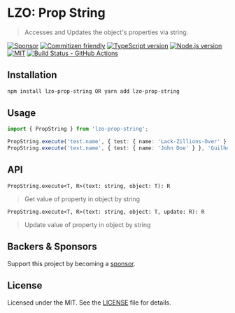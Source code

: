 # LZO: Prop String

> Accesses and Updates the object's properties via string.

[![Sponsor][sponsor-badge]][sponsor]
[![Commitizen friendly][commitizen-badge]][commitizen]
[![TypeScript version][ts-badge]][typescript-4-9]
[![Node.js version][nodejs-badge]][nodejs]
[![MIT][license-badge]][license]
[![Build Status - GitHub Actions][gha-badge]][gha-ci]

## Installation

```bash
npm install lzo-prop-string OR yarn add lzo-prop-string
```

## Usage

```typescript
import { PropString } from 'lzo-prop-string';

PropString.execute('test.name', { test: { name: 'Lack-Zillions-Over' } }); // Lack-Zillions-Over
PropString.execute('test.name', { test: { name: 'John Doe' } }, 'GuilhermeSanto001'); // GuilhermeSantos001
```

## API

`PropString.execute<T, R>(text: string, object: T): R`

> Get value of property in object by string

`PropString.execute<T, R>(text: string, object: T, update: R): R`

> Update value of property in object by string

## Backers & Sponsors

Support this project by becoming a [sponsor][sponsor].

## License

Licensed under the MIT. See the [LICENSE](https://github.com/Lack-Zillions-Over/prop-string/blob/main/LICENSE) file for details.

[commitizen-badge]: https://img.shields.io/badge/commitizen-friendly-brightgreen.svg
[commitizen]: http://commitizen.github.io/cz-cli/
[ts-badge]: https://img.shields.io/badge/TypeScript-4.9-blue.svg
[nodejs-badge]: https://img.shields.io/badge/Node.js->=%2018.12.1-blue.svg
[nodejs]: https://nodejs.org/dist/latest-v18.x/docs/api/
[gha-badge]: https://github.com/Lack-Zillions-Over/prop-string/actions/workflows/nodejs.yml/badge.svg
[gha-ci]: https://github.com/Lack-Zillions-Over/prop-string/actions/workflows/nodejs.yml
[typescript-4-9]: https://devblogs.microsoft.com/typescript/announcing-typescript-4-9/
[license-badge]: https://img.shields.io/badge/license-MIT-blue.svg
[license]: https://github.com/Lack-Zillions-Over/prop-string/blob/main/LICENSE
[sponsor-badge]: https://img.shields.io/badge/♥-Sponsor-fc0fb5.svg
[sponsor]: https://github.com/sponsors/Lack-Zillions-Over
